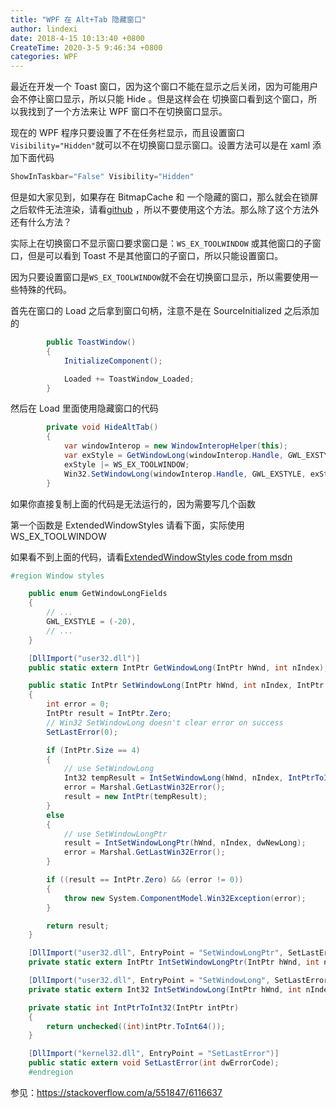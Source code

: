 ```yaml
---
title: "WPF 在 Alt+Tab 隐藏窗口"
author: lindexi
date: 2018-4-15 10:13:40 +0800
CreateTime: 2020-3-5 9:46:34 +0800
categories: WPF
---
```


最近在开发一个 Toast 窗口，因为这个窗口不能在显示之后关闭，因为可能用户会不停让窗口显示，所以只能 Hide 。但是这样会在 切换窗口看到这个窗口，所以我找到了一个方法来让 WPF 窗口不在切换窗口显示。

<!--more-->


<!-- csdn -->

现在的 WPF 程序只要设置了不在任务栏显示，而且设置窗口`Visibility="Hidden"`就可以不在切换窗口显示窗口。设置方法可以是在 xaml 添加下面代码

```csharp
ShowInTaskbar="False" Visibility="Hidden"
```

但是如大家见到，如果存在 BitmapCache 和 一个隐藏的窗口，那么就会在锁屏之后软件无法渲染，请看[github](https://github.com/dotnet-campus/wpf-issues/tree/master/BitmapCache) ，所以不要使用这个方法。那么除了这个方法外还有什么方法？

实际上在切换窗口不显示窗口要求窗口是：`WS_EX_TOOLWINDOW` 或其他窗口的子窗口，但是可以看到 Toast 不是其他窗口的子窗口，所以只能设置窗口。

因为只要设置窗口是`WS_EX_TOOLWINDOW`就不会在切换窗口显示，所以需要使用一些特殊的代码。

首先在窗口的 Load 之后拿到窗口句柄，注意不是在 SourceInitialized 之后添加的

```csharp
        public ToastWindow()
        {
            InitializeComponent();

            Loaded += ToastWindow_Loaded;
        }
```

然后在 Load 里面使用隐藏窗口的代码

```csharp
        private void HideAltTab()
        {
            var windowInterop = new WindowInteropHelper(this);
            var exStyle = GetWindowLong(windowInterop.Handle, GWL_EXSTYLE);
            exStyle |= WS_EX_TOOLWINDOW;
            Win32.SetWindowLong(windowInterop.Handle, GWL_EXSTYLE, exStyle);
        }
```

如果你直接复制上面的代码是无法运行的，因为需要写几个函数

第一个函数是  ExtendedWindowStyles 请看下面，实际使用 WS_EX_TOOLWINDOW

<script src="https://gist.github.com/lindexi/21e4e640d53b3dcac3e6a6c69fc09db8.js"></script>

如果看不到上面的代码，请看[ExtendedWindowStyles code from msdn](https://gist.github.com/lindexi/21e4e640d53b3dcac3e6a6c69fc09db8 )

```csharp
#region Window styles

    public enum GetWindowLongFields
    {
        // ...
        GWL_EXSTYLE = (-20),
        // ...
    }

    [DllImport("user32.dll")]
    public static extern IntPtr GetWindowLong(IntPtr hWnd, int nIndex);

    public static IntPtr SetWindowLong(IntPtr hWnd, int nIndex, IntPtr dwNewLong)
    {
        int error = 0;
        IntPtr result = IntPtr.Zero;
        // Win32 SetWindowLong doesn't clear error on success
        SetLastError(0);

        if (IntPtr.Size == 4)
        {
            // use SetWindowLong
            Int32 tempResult = IntSetWindowLong(hWnd, nIndex, IntPtrToInt32(dwNewLong));
            error = Marshal.GetLastWin32Error();
            result = new IntPtr(tempResult);
        }
        else
        {
            // use SetWindowLongPtr
            result = IntSetWindowLongPtr(hWnd, nIndex, dwNewLong);
            error = Marshal.GetLastWin32Error();
        }

        if ((result == IntPtr.Zero) && (error != 0))
        {
            throw new System.ComponentModel.Win32Exception(error);
        }

        return result;
    }

    [DllImport("user32.dll", EntryPoint = "SetWindowLongPtr", SetLastError = true)]
    private static extern IntPtr IntSetWindowLongPtr(IntPtr hWnd, int nIndex, IntPtr dwNewLong);

    [DllImport("user32.dll", EntryPoint = "SetWindowLong", SetLastError = true)]
    private static extern Int32 IntSetWindowLong(IntPtr hWnd, int nIndex, Int32 dwNewLong);

    private static int IntPtrToInt32(IntPtr intPtr)
    {
        return unchecked((int)intPtr.ToInt64());
    }

    [DllImport("kernel32.dll", EntryPoint = "SetLastError")]
    public static extern void SetLastError(int dwErrorCode);
    #endregion
```

参见：https://stackoverflow.com/a/551847/6116637

